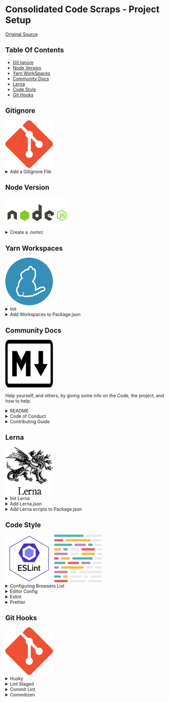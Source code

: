 # Consolidated Code Scraps - Project Setup

[Original Source](https://github.com/amindunited/amu-spikes-monorepo/blob/project-setup/docs/project-setup/one-script.sh)

## Table Of Contents

- [Git Ignore](#gitignore)
- [Node Version](#node-version)
- [Yarn WorkSpaces](#yarn-workspaces)
- [Community Docs](#community-docs)
- [Lerna](#lerna)
- [Code Style](#code-style)
- [Git Hooks](#git-hooks)

## Gitignore


<img alt="Git Logo" src="./assets/images/logos/git-logo.png" width="150px" height="150px"/>

<details>
  <summary>
    Add a Gitignore File
  </summary>

```sh
curl https://raw.githubusercontent.com/github/gitignore/master/Node.gitignore -o .gitignore
```

</details>

## Node Version

<img alt="NodeJs Logo" src="./assets/images/logos/nodejs-logo.png" width="200px" height="100px"/>

<details>
  <summary>
    Create a .nvmrc
  </summary>

```sh
echo "###############################"
echo "Add Node version to .nvmrc"

node -v > .nvmrc
```

</details>

## Yarn Workspaces

<img alt="Yarn Logo" src="./assets/images/logos/yarn-logo.png" width="150px" height="150px"/>

<details>
  <summary>Init</summary>

```sh
echo "###############################"
echo "Initialise Yarn"

npx yarn init -y
```

</details>

<details>
  <summary>Add Workspaces to Package.json</summary>

```sh

echo "###############################"
echo "Add Workspaces to Package.json"
# This script will make the following modifications to the package.json
#   - mark the project as private.
#   - the yarn workspaces config '"workspaces":["packages/*"]'
#   - set the version to 0.0.0

PACKAGE_UPDATES=$(cat <<-END

  // Load the package.json
  let pkg=require("./package.json");

  // Reset the package version to "0.0.0"
  pkg.version="0.0.0";

  // Set the package to private (required for yarn workspaces)
  pkg.private=true;

  // Set a "workspaces" array of directory path globs for yarn workspaces
  pkg.workspaces=["packages/*"];

  // write out the modified JSON
  require("fs").writeFileSync("package.json", JSON.stringify(pkg, null, 2));
END
)

# Run the JS to modify the Package.json
node -e $PACKAGE_UPDATES

echo "
#
# EOF
# Yarn
###############################################################
"
```

</details>

## Community Docs


<img alt="Markdown Logo" src="./assets/images/logos/markdown-logo.png" width="150px" height="150px"/>

Help yourself, and others, by giving some info on the Code, the project, and how to help.

<details>

  <summary>
    README
  </summary>

From the [readme-md-generator](https://github.com/kefranabg/readme-md-generator)

```sh
npx readme-md-generator
```

</details>

<details>
  <summary>
    Code of Conduct
  </summary>

```sh
curl https://www.contributor-covenant.org/version/2/1/code_of_conduct/code_of_conduct.md -o ./CODE_OF_CONDUCT.md
```

</details>

<details>
  <summary>Contributing Guide</summary>

```sh
curl https://raw.githubusercontent.com/bitprophet/contribution-guide.org/master/index.rst -o ./CONTRIBUTING.md
```

</details>

## Lerna

<img alt="Lerna Logo" src="./assets/images/logos/lerna-logo.png" width="150px" height="150px"/>

<details>
  <summary>Init Lerna</summary>

```
yarn add lerna -D -W
```

</details>

<details>

  <summary>Add Lerna.json</summary>

```
cat > ./lerna.json <<-EOF
{
  "packages": [
    "packages/*"
  ],
  "npmClient": "yarn",
  "useWorkspaces": true,
  "version": "0.0.0",
  "command": {
    "publish": {
      "message": "chore(release): publish",
      "no-private": true
    }
  }
}
EOF
```

</details>

<details>
  <summary>Add Lerna scripts to Package.json</summary>

```sh
PACKAGE_UPDATES=$(cat <<-END
  // Load the package.json
  let pkg=require("./package.json");
  if (!pkg['scripts']) { pkg['scripts'] = {} }
  pkg['scripts']['test'] = "lerna run test --since";
  pkg['scripts']['lint'] = "lerna run lint --since";
  pkg['scripts']['version'] = "lerna version --conventional-commits --yes";
  pkg['scripts']['publish'] = "lerna publish from-git";
  // write out the modified JSON
  require("fs").writeFileSync("package.json", JSON.stringify(pkg, null, 2));
END
)

# Run the JS to modify the Package.json
node -e $PACKAGE_UPDATES

```

</details>

## Code Style


<img alt="eslint Logo" src="./assets/images/logos/eslint-logo.png" width="150px" height="150px"/>
<img alt="Prettier Logo" src="./assets/images/logos/prettier-logo.png" width="150px" height="150px"/>

<details>

  <summary>Configuring Browsers List</summary>

```
cat > .browserslistrc <<EOL
# Browsers List Defaults
defaults
not IE 11
maintained node versions
EOL
```

</details>

<details>
  <summary>Editor Config</summary>

```sh
cat > .editorconfig <<EOL
# http://editorconfig.org
root = true
[*]
charset = utf-8
indent_style = space
indent_size = 2
insert_final_newline = true
trim_trailing_whitespace = true
[*.md]
insert_final_newline = false
EOL
```

</details>

<details>
  <summary>Eslint</summary>

```sh
rm -rf ./package-lock.json

npx eslint --init

echo "⚠️ Even if initialised with yarn, eslint init will install dependencies through npm. So the following script will remove the package-lock.json, and run yarn install."

# The EsLint team choose this path:
# https://github.com/eslint/eslint/issues/9290#issuecomment-329005046

rm -rf ./package-lock.json && yarn install
```

</details>

<details>
  <summary>Prettier</summary>

```sh

yarn add prettier -D -W
yarn add eslint-config-prettier -D -W

echo "Configuring prettier"
echo {}> .prettierrc.json

```

</details>

## Git Hooks

<img alt="Git Logo" src="./assets/images/logos/git-logo.png" width="150px" height="150px"/>

<details>
  <summary>Husky</summary>

````sh
yarn add husky -D -W

# The Husky docs suggest creating a prepare script like this

npm set-script prepare "husky install"

# But if that doesn't work ... just add a script to the package.json for it

# ```JSON
# {
#   "scripts": {
#     "prepare": "husky install"
#   }
# }
# ```
yarn run prepare
````

</details>

<details>
  <summary>Lint Staged</summary>

```sh
echo "Installing Lint Staged"
npx mrm@2 lint-staged
```

```sh
echo "Creating lint-staged.config"

cat > lint-staged.config.js <<EOL
module.exports = {
  "*.js": "eslint --cache --fix",
  "*.{js,css,md}": "prettier --write"
}
EOL
```

```sh
echo "⚠️ lint-staged config will now be removed from package.json"

PACKAGE_UPDATES=$(cat <<-END
  // Load the package.json
  let pkg=require("./package.json");
  // Delete the lint staged config from the package.json
  delete pkg["lint-staged"]
  // write out the modified JSON
  require("fs").writeFileSync("package.json", JSON.stringify(pkg, null, 2));
END
)

# Run the JS to modify the Package.json
node -e $PACKAGE_UPDATES
```

```sh
# echo "Pre Commit (Lint Staged Files)"
# echo "Adding pre-commit Husky hook"

# # npx husky add .husky/pre-commit "npx --no-install lint-staged"
# # Lint staged now installs itself and does not add the --no-install flag  ¯\_(ツ)_/¯
# npx husky add .husky/pre-commit ""
```

</details>

<details>
  <summary>Commit Lint</summary>

```sh
echo "Commit Lint"
yarn add @commitlint/{config-conventional,cli} -W -D

echo "module.exports = {extends: ['@commitlint/config-conventional']}" > commitlint.config.js

echo "Adding Commit Message Husky hook"
npx husky add .husky/commit-msg "npx --no-install commitlint --edit \"$1\""
```

</details>

<details>
  <summary>Commitizen</summary>

```sh
echo "Commitizen"

# - ⚠️ Had Some trouble with Commitizen, yarn husky...

# The commitizen init had trouble with installing via Yarn (Root Workspace issue)
# So
# 1. npx and npm for init
npx commitizen init cz-conventional-changelog --save-dev --save-exact
# 2. remove package-lock.json and update yarn-lock
rm -rf ./package-lock.json && yarn install
# 3. add commitizen to the root workspace
yarn add commitizen -D -W

echo "create commitizen config with conventional-changelog"
cat > .czrc <<EOF
{
  "path": "cz-conventional-changelog"
}
EOF

echo "Remove commitizen config from Package,json"
PACKAGE_UPDATES=$(cat <<-END
  // Load the package.json
  let pkg=require("./package.json");
  // Delete the lint staged config from the package.json
  delete pkg["config"]
  // write out the modified JSON
  require("fs").writeFileSync("package.json", JSON.stringify(pkg, null, 2));
END
)

# Run the JS to modify the Package.json
node -e $PACKAGE_UPDATES


echo "Adding Prepare Commit Message Husky hook"
# Create an empty prepare-commit-rule
npx husky add .husky/prepare-commit-msg ""

# Append the multi line condition
#
# - This condition will skip the Commitizen CLI
#     if the commit already has a Message
#
cat >> .husky/prepare-commit-msg <<EOF
## "\$2" is the \`-m\` or \`-message\` flag.
# If the message flag has been NOT set, use commitizen
if [ "\$2" != "message" ];then
    exec < /dev/tty && node_modules/.bin/cz --hook "\$1" "\$2" "\$3" || true
fi
EOF

```

</details>
